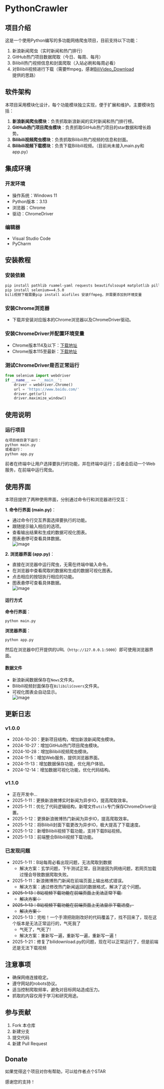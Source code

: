 # PythonCrawler

## 项目介绍

这是一个使用Python编写的多功能网络爬虫项目，目前支持以下功能：
1. 新浪新闻爬虫（实时新闻和热门排行）
2. GitHub热门项目数据爬取（今日、每周、每月）
3. Bilibili热门视频信息和封面爬取（入站必刷和每周必看）
4. 对Bilibili视频进行下载（需要ffmpeg，感谢[BiliVideo_Download](https://github.com/keyblues/BiliVideo_Download)提供的思路）

## 软件架构

本项目采用模块化设计，每个功能模块独立实现，便于扩展和维护。主要模块包括：

1. **新浪新闻爬虫模块**：负责抓取新浪新闻的实时新闻和热门排行榜。
2. **GitHub热门项目爬虫模块**：负责抓取GitHub热门项目的star数据和增长趋势。
3. **Bilibili视频爬虫模块**：负责抓取Bilibili热门视频的信息和封面。
4. **Bilibili视频下载模块**：负责下载Bilibili视频。（目前尚未接入main.py和app.py）

## 集成环境

### 开发环境

- 操作系统：Windows 11
- Python版本：3.13
- 浏览器：Chrome
- 驱动：ChromeDriver

### 编辑器

- Visual Studio Code
- PyCharm

## 安装教程

### 安装依赖

```bash
pip install pathlib ruamel-yaml requests beautifulsoup4 matplotlib pillow flask aiohttp
pip install selenium==4.5.0
bili视频下载需要pip install aiofiles 安装ffmpeg，并需要添加到环境变量
```

### 安装Chrome浏览器

- 下载并安装对应版本的Chrome浏览器以及ChromeDriver驱动。

### 安装ChromeDriver并配置环境变量

- Chrome版本114及以下：[下载地址](http://chromedriver.storage.googleapis.com/index.html)
- Chrome版本115至最新：[下载地址](https://googlechromelabs.github.io/chrome-for-testing/#stable)

### 测试ChromeDriver是否正常运行

```python
from selenium import webdriver
if __name__ == '__main__':
    driver = webdriver.Chrome()
    url = 'https://www.baidu.com/'
    driver.get(url)
    driver.maximize_window()
```

## 使用说明

### 运行项目

```bash
在项目根目录下运行：
python main.py
或者运行：
python app.py
```

前者在终端中让用户选择要执行的功能，并在终端中运行；后者会启动一个Web服务，在前端中运行爬虫。

## 使用界面

本项目提供了两种使用界面，分别通过命令行和浏览器进行交互：

**1. 命令行界面 (main.py)**：

- 通过命令行交互界面选择要执行的功能。
- 跟随提示输入相应的选项。
- 查看输出结果和生成的数据可视化图表。
- 图表悬停可查看具体数据。   
![image](https://github.com/user-attachments/assets/2d7808c6-e653-4de0-aec2-cff22ad8aeb1)

**2. 浏览器界面 (app.py)**：

- 直接在浏览器中运行爬虫，无需在终端中输入命令。
- 在浏览器中查看爬取的数据和生成的数据可视化图表。
- 点击相应的按钮执行相应的功能。
- 图表悬停可查看具体数据。   
![image](https://github.com/user-attachments/assets/57533841-ca73-49aa-b223-4ccf37ae723e)


#### 运行方式

**命令行界面**：
```
python main.py
```

**浏览器界面**：
```
python app.py
```

然后在浏览器中打开提供的URL（`http://127.0.0.1:5000`）即可使用浏览器界面。

#### 数据文件

- 新浪新闻数据保存在`News`文件夹。
- Bilibili视频封面保存在`BilibiliCovers`文件夹。
- 可视化图表会自动显示。   
![image](https://github.com/user-attachments/assets/57fcc17f-ca77-4926-b036-fca2790589f0)

## 更新日志

### v1.0.0

- 2024-10-20：更新项目结构，增加新浪新闻爬虫模块。
- 2024-10-27：增加GitHub热门项目爬虫模块。
- 2024-10-28：增加Bilibili视频爬虫模块。
- 2024-11-5：增加Web服务，提供浏览器界面。
- 2024-11-13：增加数据保存功能，优化用户体验。
- 2024-12-14：增加数据可视化功能，优化代码结构。

### v1.1.0

- 正在开发中...
- 2025-1-11：更换新浪微博实时新闻为异步IO，提高爬取效率。
- 2025-1-11：优化了代码逻辑结构，新增文件`utils`专门保存ChromeDriver设置。
- 2025-1-12：更换新浪微博热门新闻为异步IO，提高爬取效率。
- 2025-1-12：将Bilibili封面下载更改为异步IO，极大提高了下载速度。
- 2025-1-12：新增Bilibili视频下载功能，支持下载B站视频。
- 2025-1-13：前端整合Bilibili视频下载功能。

### 已发现问题

- 2025-1-11：B站每周必看出现问题，无法爬取到数据
  - 解决方案：玄学问题，下午测试正常，目测是因为网络问题，若网页加载过慢会导致数据爬取失败。
- 2025-1-11：新浪微博热门新闻在前端页面上输出格式错误。
  - 解决方案：通过修改热门新闻返回的数据格式，解决了这个问题。
- ~~2025-1-13：B站视频下载功能在前端页面上无法正常下载.~~
  - ~~解决方案：~~
- ~~2025-1-13：B站视频下载功能在前端页面上无法显示下载进度。~~
  - ~~解决方案：~~
- 2025-1-13：完啦！一个手滑把刚刚改好的代码覆盖了，找不回来了，现在这个版本是无法正常运行的，气死我了
  - 气死了，气死了!
  - 解决方案：重新写一遍，重新写一遍，重新写一遍！
- 2025-1-21：修复了bilidownload.py的问题，现在可以正常运行了，但是前端还是无法下载视频


## 注意事项

- 确保网络连接稳定。
- 遵守网站的robots协议。
- 适当控制爬取频率，避免对目标网站造成压力。
- 抓取的内容仅用于学习和研究用途。

## 参与贡献

1. Fork 本仓库
2. 新建分支
3. 提交代码
4. 新建 Pull Request

## Donate

如果觉得这个项目对你有帮助，可以给作者点个STAR

感谢您的支持！